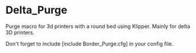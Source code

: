 # Delta_Purge
 Purge macro for 3d printers with a round bed using Klipper. Mainly for delta 3D printers.

 Don't forget to include [include Border_Purge.cfg] in your config file.
